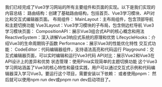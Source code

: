 我们已经完成了Vue3学习网站的所有主要组件和页面的实现。以下是我们实现的内容总结：
路由结构：创建了基础路由结构，包括首页、Vue3学习模块、API对比和交互式编辑器页面。
布局组件：
MainLayout：主布局组件，包含顶部导航和主题切换功能
Vue3Layout：Vue3学习模块的子布局，包含侧边栏导航
Vue3学习模块页面：
CompositionAPI：展示Vue3组合式API的核心概念和用法
ReactiveSystem：深入讲解Vue3响应式系统的原理和优势
LifecycleHooks：介绍Vue3的生命周期钩子函数
Performance：展示Vue3的性能优化特性
交互式功能：
CodeEditor：代码编辑器组件，支持语法高亮和代码运行
Playground：交互式编辑器页面，可以实时编辑和运行Vue3代码
API对比：展示Vue2和Vue3在API设计上的差异和优势
状态管理：使用Pinia实现简单的主题切换功能
这个Vue3学习网站涵盖了Vue3的核心特性和最佳实践，用户可以通过交互式示例和代码编辑器深入学习Vue3。要运行这个项目，需要安装以下依赖：
或者使用pnpm：
然后就可以使用npm run dev或pnpm run dev启动项目了。